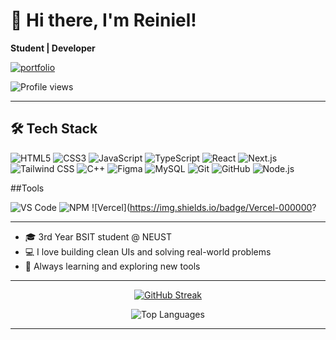 
# 👋 Hi there, I'm Reiniel!

**Student | Developer**  
<p>
  <a href="https://reiniel.vercel.app" target="_blank">
    <img alt="portfolio" src="https://img.shields.io/badge/Portfolio-Visit-4B9CD3?style=for-the-badge&logo=vercel"/>
  </a>
</p>

![Profile views](https://visitor-badge.laobi.icu/badge?page_id=reinieltalplacido.reinieltalplacido)

---

## 🛠️ Tech Stack

![HTML5](https://img.shields.io/badge/HTML5-E34F26?style=flat&logo=html5&logoColor=white)
![CSS3](https://img.shields.io/badge/CSS3-1572B6?style=flat&logo=css3&logoColor=white)
![JavaScript](https://img.shields.io/badge/JavaScript-F7DF1E?style=flat&logo=javascript&logoColor=black)
![TypeScript](https://img.shields.io/badge/TypeScript-3178C6?style=flat&logo=typescript&logoColor=white)
![React](https://img.shields.io/badge/React-20232A?style=flat&logo=react&logoColor=61DAFB)
![Next.js](https://img.shields.io/badge/Next.js-000000?style=flat&logo=nextdotjs&logoColor=white)
![Tailwind CSS](https://img.shields.io/badge/Tailwind_CSS-38B2AC?style=flat&logo=tailwind-css&logoColor=white)
![C++](https://img.shields.io/badge/C++-00599C?style=flat&logo=cplusplus&logoColor=white)
![Figma](https://img.shields.io/badge/Figma-F24E1E?style=flat&logo=figma&logoColor=white)
![MySQL](https://img.shields.io/badge/MySQL-4479A1?style=flat&logo=mysql&logoColor=white)
![Git](https://img.shields.io/badge/Git-F05032?style=flat&logo=git&logoColor=white)
![GitHub](https://img.shields.io/badge/GitHub-181717?style=flat&logo=github&logoColor=white)
![Node.js](https://img.shields.io/badge/Node.js-339933?style=flat&logo=nodedotjs&logoColor=white)

##Tools

![VS Code](https://img.shields.io/badge/VS%20Code-0078d7?style=flat&logo=visual-studio-code&logoColor=white)
![NPM](https://img.shields.io/badge/NPM-CB3837?style=flat&logo=npm&logoColor=white)
![Vercel](https://img.shields.io/badge/Vercel-000000?





---


- 🎓 3rd Year BSIT student @ NEUST
- 💻 I love building clean UIs and solving real-world problems
- 🚀 Always learning and exploring new tools

---



<p align="center">
  <a href="https://streak-stats.demolab.com?user=reinieltalplacido">
    <img src="https://streak-stats.demolab.com?user=reinieltalplacido&hide_border=true&background=0D1117&currStreakLabel=00FFFF&sideLabels=FFFFFF&dates=CCCCCC&ring=00FFFF&fire=00FFFF&currStreakNum=00FFFF&sideNums=00FFFF" alt="GitHub Streak" />
  </a>
</p>


<p align="center">
  <img src="https://github-readme-stats.vercel.app/api/top-langs/?username=reinieltalplacido&layout=compact&hide_border=true&bg_color=0D1117&title_color=00FFFF&text_color=FFFFFF" alt="Top Languages" />
</p>


---



